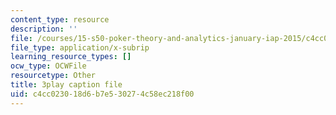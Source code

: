 ```yaml
---
content_type: resource
description: ''
file: /courses/15-s50-poker-theory-and-analytics-january-iap-2015/c4cc023018d6b7e530274c58ec218f00_LCoPLFaeq0U.srt
file_type: application/x-subrip
learning_resource_types: []
ocw_type: OCWFile
resourcetype: Other
title: 3play caption file
uid: c4cc0230-18d6-b7e5-3027-4c58ec218f00
---
```

